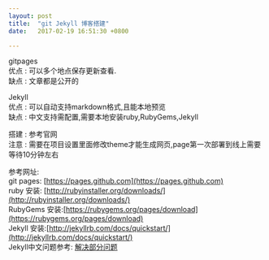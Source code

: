 ```yaml
---
layout: post
title:  "git Jekyll 博客搭建"
date:   2017-02-19 16:51:30 +0800

---
```

gitpages <br>
优点 : 可以多个地点保存更新查看.<br>
缺点 : 文章都是公开的<br>

Jekyll<br>
优点 : 可以自动支持markdown格式,且能本地预览<br>
缺点 : 中文支持需配置,需要本地安装ruby,RubyGems,Jekyll<br>

搭建 : 参考官网<br>
注意 : 需要在项目设置里面修改theme才能生成网页,page第一次部署到线上需要等待10分钟左右<br>


参考网址: <br>
git pages: [https://pages.github.com](https://pages.github.com) <br>
ruby 安装: [http://rubyinstaller.org/downloads/](http://rubyinstaller.org/downloads/) <br>
RubyGems 安装:[https://rubygems.org/pages/download](https://rubygems.org/pages/download)<br>
Jekyll 安装:[http://jekyllrb.com/docs/quickstart/](http://jekyllrb.com/docs/quickstart/)  <br>
Jekyll中文问题参考: [解决部分问题](https://www.oschina.net/question/1396651_132154)
